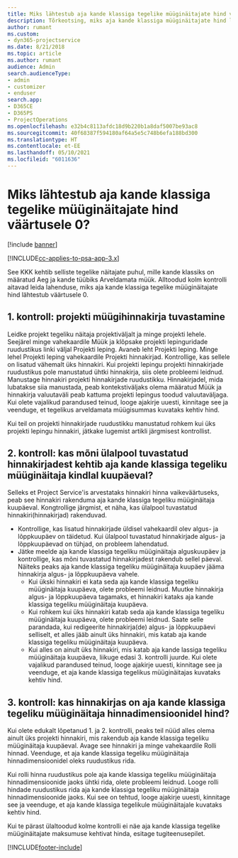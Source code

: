 ```yaml
---
title: Miks lähtestub aja kande klassiga tegelike müüginäitajate hind väärtusele 0?
description: Tõrkeotsing, miks aja kande klassiga müüginäitajate hind lähtestub väärtusele 0.
author: rumant
ms.custom:
- dyn365-projectservice
ms.date: 8/21/2018
ms.topic: article
ms.author: rumant
audience: Admin
search.audienceType:
- admin
- customizer
- enduser
search.app:
- D365CE
- D365PS
- ProjectOperations
ms.openlocfilehash: e32b4c8113afdc18d9b220b1a8daf5007be93ac8
ms.sourcegitcommit: 40f68387f594180af64a5e5c748b6efa188bd300
ms.translationtype: HT
ms.contentlocale: et-EE
ms.lasthandoff: 05/10/2021
ms.locfileid: "6011636"
---
```

# <a name="why-is-price-defaulting-to-zero-on-time-sales-actuals"></a>Miks lähtestub aja kande klassiga tegelike müüginäitajate hind väärtusele 0?

[!include [banner](../includes/psa-now-project-operations.md)]

[!INCLUDE[cc-applies-to-psa-app-3.x](../includes/cc-applies-to-psa-app-3x.md)]

See KKK kehtib selliste tegelike näitajate puhul, mille kande klassiks on määratud Aeg ja kande tüübiks Arveldamata müük. Alltoodud kolm kontrolli aitavad leida lahenduse, miks aja kande klassiga tegelike müüginäitajate hind lähtestub väärtusele 0.

## <a name="check-1-identify-the-sales-price-list-for-the-project"></a>1. kontroll: projekti müügihinnakirja tuvastamine

Leidke projekt tegeliku näitaja projektiväljalt ja minge projekti lehele. Seejärel minge vahekaardile Müük ja klõpsake projekti lepinguridade ruudustikus linki väljal Projekti leping. Avaneb leht Projekti leping. Minge lehel Projekti leping vahekaardile Projekti hinnakirjad. Kontrollige, kas sellele on lisatud vähemalt üks hinnakiri. Kui projekti lepingu projekti hinnakirjade ruudustikus pole manustatud ühtki hinnakirja, siis olete probleemi leidnud. Manustage hinnakiri projekti hinnakirjade ruudustikku. Hinnakirjadel, mida lubatakse siia manustada, peab kontekstiväljaks olema määratud Müük ja hinnakirja valuutaväli peab kattuma projekti lepingus toodud valuutaväljaga. Kui olete vajalikud parandused teinud, looge ajakirje uuesti, kinnitage see ja veenduge, et tegelikus arveldamata müügisummas kuvataks kehtiv hind. 

Kui teil on projekti hinnakirjade ruudustikku manustatud rohkem kui üks projekti lepingu hinnakiri, jätkake lugemist artikli järgmisest kontrollist.

## <a name="check-2-are-any-of-the-price-lists-identified-above-valid-for-the-specific-date-of-the-time-sales-actual"></a>2. kontroll: kas mõni ülalpool tuvastatud hinnakirjadest kehtib aja kande klassiga tegeliku müüginäitaja kindlal kuupäeval?

Selleks et Project Service'is arvestataks hinnakiri hinna vaikeväärtuseks, peab see hinnakiri rakenduma aja kande klassiga tegeliku müüginäitaja kuupäeval. Kongtrollige järgmist, et näha, kas ülalpool tuvastatud hinnakiri(hinnakirjad) rakenduvad.
- Kontrollige, kas lisatud hinnakirjade üldisel vahekaardil olev algus- ja lõppkuupäev on täidetud. Kui ülalpool tuvastatud hinnakirjade algus- ja lõppkuupäevad on tühjad, on probleem lahendatud. 
- Jätke meelde aja kande klassiga tegeliku müüginäitaja alguskuupäev ja kontrollige, kas mõni tuvastatud hinnakirjadest rakendub sellel päeval. Näiteks peaks aja kande klassiga tegeliku müüginäitaja kuupäev jääma hinnakirja algus- ja lõppkuupäeva vahele. 
    - Kui ükski hinnakiri ei kata seda aja kande klassiga tegeliku müüginäitaja kuupäeva, olete probleemi leidnud. Muutke hinnakirja algus- ja lõppkuupäeva tagamaks, et hinnakiri kataks aja kande klassiga tegeliku müüginäitaja kuupäeva. 
    - Kui rohkem kui üks hinnakiri katab seda aja kande klassiga tegeliku müüginäitaja kuupäeva, olete probleemi leidnud. Saate selle parandada, kui redigeerite hinnakirja(de) algus- ja lõppkuupäevi selliselt, et alles jääb ainult üks hinnakiri, mis katab aja kande klassiga tegeliku müüginäitaja kuupäeva. 
    - Kui alles on ainult üks hinnakiri, mis katab aja kande lassiga tegeliku müüginäitaja kuupäeva, liikuge edasi 3. kontrolli juurde.
Kui olete vajalikud parandused teinud, looge ajakirje uuesti, kinnitage see ja veenduge, et aja kande klassiga tegelikus müüginäitajas kuvataks kehtiv hind.

## <a name="check-3-is-there-a-price-in-the-price-list-for-the-pricing-dimensions-on-the-time-sales-actual"></a>3. kontroll: kas hinnakirjas on aja kande klassiga tegeliku müüginäitaja hinnadimensioonidel hind?

Kui olete edukalt lõpetanud 1. ja 2. kontrolli, peaks teil nüüd alles olema ainult üks projekti hinnakiri, mis rakendub aja kande klassiga tegeliku müüginäitaja kuupäeval. Avage see hinnakiri ja minge vahekaardile Rolli hinnad. Veenduge, et aja kande klassiga tegeliku müüginäitaja hinnadimensioonidel oleks ruudustikus rida.

Kui rolli hinna ruudustikus pole aja kande klassiga tegeliku müüginäitaja hinnadimensioonide jaoks ühtki rida, olete probleemi leidnud. Looge rolli hindade ruudustikus rida aja kande klassiga tegeliku müüginäitaja hinnadimensioonide jaoks. Kui see on tehtud, looge ajakirje uuesti, kinnitage see ja veenduge, et aja kande klassiga tegelikule müüginäitajale kuvataks kehtiv hind.

Kui te pärast ülaltoodud kolme kontrolli ei näe aja kande klassiga tegelike müüginäitajate maksumuse kehtivat hinda, esitage tugiteenusepilet. 



[!INCLUDE[footer-include](../includes/footer-banner.md)]